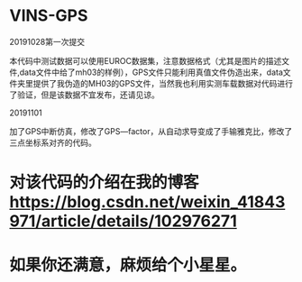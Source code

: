 # VINS-GPS
20191028第一次提交


本代码中测试数据可以使用EUROC数据集，注意数据格式（尤其是图片的描述文件,data文件中给了mh03的样例），GPS文件只能利用真值文件伪造出来，data文件夹里提供了我伪造的MH03的GPS文件，当然我也利用实测车载数据对代码进行了验证，但是该数据不宜发布，还请见谅。


20191101

加了GPS中断仿真，修改了GPS—factor，从自动求导变成了手输雅克比，修改了三点坐标系对齐的代码。


# 对该代码的介绍在我的博客 https://blog.csdn.net/weixin_41843971/article/details/102976271



# 如果你还满意，麻烦给个小星星。
